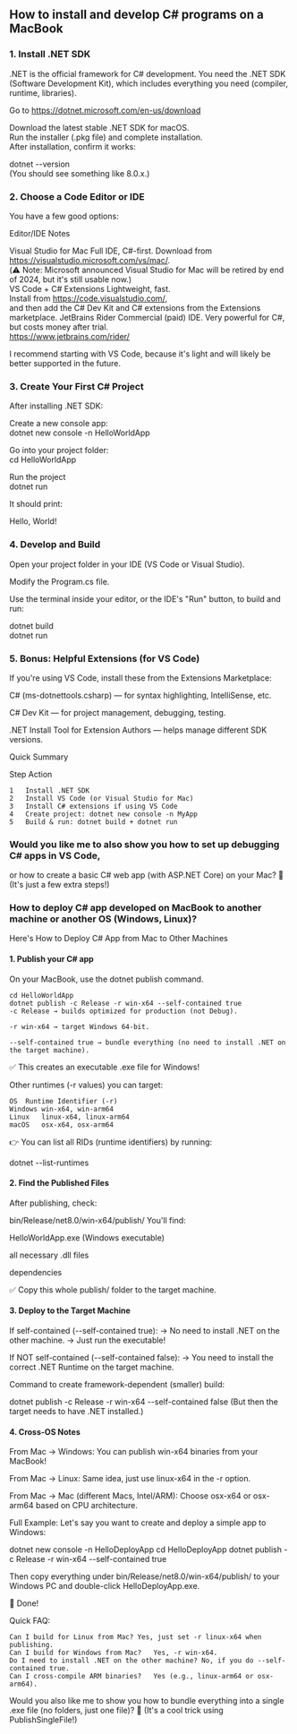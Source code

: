 ## How to install and develop C# programs on a MacBook 

### 1. Install .NET SDK
.NET is the official framework for C# development.
You need the .NET SDK (Software Development Kit), which includes everything you need (compiler, runtime, libraries).

Go to https://dotnet.microsoft.com/en-us/download

Download the latest stable .NET SDK for macOS.  
Run the installer (.pkg file) and complete installation.  
After installation, confirm it works:  
 
dotnet --version  
(You should see something like 8.0.x.)

### 2. Choose a Code Editor or IDE
You have a few good options:


Editor/IDE	Notes

Visual Studio for Mac	Full IDE, C#-first. Download from https://visualstudio.microsoft.com/vs/mac/.  
(⚠️ Note: Microsoft announced Visual Studio for Mac will be retired by end of 2024, but it's still usable now.)  
VS Code + C# Extensions	Lightweight, fast.    
Install from https://code.visualstudio.com/,   
and then add the C# Dev Kit and C# extensions from the Extensions marketplace.
JetBrains Rider	Commercial (paid) IDE. Very powerful for C#, but costs money after trial.   
https://www.jetbrains.com/rider/

I recommend starting with VS Code, because it's light and will likely be better supported in the future.

### 3. Create Your First C# Project
After installing .NET SDK:

 Create a new console app:  
dotnet new console -n HelloWorldApp

  Go into your project folder:  
cd HelloWorldApp

 Run the project  
dotnet run

It should print:
 
Hello, World!

### 4. Develop and Build
Open your project folder in your IDE (VS Code or Visual Studio).

Modify the Program.cs file.

Use the terminal inside your editor, or the IDE's "Run" button, to build and run:

dotnet build  
dotnet run

### 5. Bonus: Helpful Extensions (for VS Code)
If you're using VS Code, install these from the Extensions Marketplace:

C# (ms-dotnettools.csharp) — for syntax highlighting, IntelliSense, etc.

C# Dev Kit — for project management, debugging, testing.

.NET Install Tool for Extension Authors — helps manage different SDK versions.

Quick Summary

Step	Action
```
1	Install .NET SDK
2	Install VS Code (or Visual Studio for Mac)
3	Install C# extensions if using VS Code
4	Create project: dotnet new console -n MyApp
5	Build & run: dotnet build + dotnet run
```
### Would you like me to also show you how to set up debugging C# apps in VS Code, 
or how to create a basic C# web app 
(with ASP.NET Core) on your Mac? 🚀
(It's just a few extra steps!)


### How to deploy C# app developed on MacBook to another machine or another OS (Windows, Linux)?

Here's How to Deploy C# App from Mac to Other Machines

#### 1. Publish your C# app
On your MacBook, use the dotnet publish command.  
```
cd HelloWorldApp
dotnet publish -c Release -r win-x64 --self-contained true
-c Release → builds optimized for production (not Debug).

-r win-x64 → target Windows 64-bit.

--self-contained true → bundle everything (no need to install .NET on the target machine).
```
✅ This creates an executable .exe file for Windows!

Other runtimes (-r values) you can target:
```
OS	Runtime Identifier (-r)
Windows	win-x64, win-arm64
Linux	linux-x64, linux-arm64
macOS	osx-x64, osx-arm64
```
👉 You can list all RIDs (runtime identifiers) by running:

dotnet --list-runtimes

#### 2. Find the Published Files
After publishing, check:

bin/Release/net8.0/win-x64/publish/
You'll find:  

HelloWorldApp.exe (Windows executable)

all necessary .dll files

dependencies

✅ Copy this whole publish/ folder to the target machine.

#### 3. Deploy to the Target Machine
If self-contained (--self-contained true):
→ No need to install .NET on the other machine.
→ Just run the executable!

If NOT self-contained (--self-contained false):
→ You need to install the correct .NET Runtime on the target machine.

Command to create framework-dependent (smaller) build:
 
dotnet publish -c Release -r win-x64 --self-contained false
(But then the target needs to have .NET installed.)

#### 4. Cross-OS Notes
From Mac → Windows:
You can publish win-x64 binaries from your MacBook!

From Mac → Linux:
Same idea, just use linux-x64 in the -r option.

From Mac → Mac (different Macs, Intel/ARM):
Choose osx-x64 or osx-arm64 based on CPU architecture.

Full Example:
Let's say you want to create and deploy a simple app to Windows:
 
dotnet new console -n HelloDeployApp
cd HelloDeployApp
dotnet publish -c Release -r win-x64 --self-contained true

Then copy everything under bin/Release/net8.0/win-x64/publish/
to your Windows PC and double-click HelloDeployApp.exe.

🎯 Done!

Quick FAQ:
```
Can I build for Linux from Mac?	Yes, just set -r linux-x64 when publishing.
Can I build for Windows from Mac?	Yes, -r win-x64.
Do I need to install .NET on the other machine?	No, if you do --self-contained true.
Can I cross-compile ARM binaries?	Yes (e.g., linux-arm64 or osx-arm64).
```
Would you also like me to show you how to bundle everything into a single .exe file
(no folders, just one file)? 🎯
(It's a cool trick using PublishSingleFile!)
